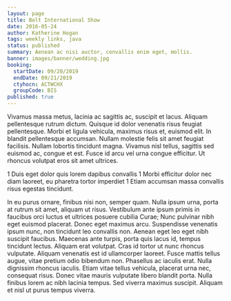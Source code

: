 ```yaml
---
layout: page
title: Bolt International Show
date: 2016-05-24
author: Katherine Hogan
tags: weekly links, java
status: published
summary: Aenean ac nisi auctor, convallis enim eget, mollis.
banner: images/banner/wedding.jpg
booking:
  startDate: 09/20/2019
  endDate: 09/21/2019
  ctyhocn: ACTWCHX
  groupCode: BIS
published: true
---
```

Vivamus massa metus, lacinia ac sagittis ac, suscipit et lacus. Aliquam pellentesque rutrum dictum. Quisque id dolor venenatis risus feugiat pellentesque. Morbi et ligula vehicula, maximus risus et, euismod elit. In blandit pellentesque accumsan. Nullam molestie felis sit amet feugiat facilisis. Nullam lobortis tincidunt magna. Vivamus nisl tellus, sagittis sed euismod ac, congue et est. Fusce id arcu vel urna congue efficitur. Ut rhoncus volutpat eros sit amet ultrices.

1 Duis eget dolor quis lorem dapibus convallis
1 Morbi efficitur dolor nec diam laoreet, eu pharetra tortor imperdiet
1 Etiam accumsan massa convallis risus egestas tincidunt.

In eu purus ornare, finibus nisi non, semper quam. Nulla ipsum urna, porta at rutrum sit amet, aliquam ut risus. Vestibulum ante ipsum primis in faucibus orci luctus et ultrices posuere cubilia Curae; Nunc pulvinar nibh eget euismod placerat. Donec eget maximus arcu. Suspendisse venenatis ipsum nunc, non tincidunt leo convallis non. Aenean eget leo eget nibh suscipit faucibus. Maecenas ante turpis, porta quis lacus id, tempus tincidunt lectus.
Aliquam erat volutpat. Cras id tortor ut nunc rhoncus vulputate. Aliquam venenatis est id ullamcorper laoreet. Fusce mattis tellus augue, vitae pretium odio bibendum non. Phasellus ac iaculis erat. Nulla dignissim rhoncus iaculis. Etiam vitae tellus vehicula, placerat urna nec, consequat risus. Donec vitae mauris vulputate libero blandit porta. Nulla finibus lorem ac nibh lacinia tempus. Sed viverra maximus suscipit. Aliquam et nisl ut purus tempus viverra.
